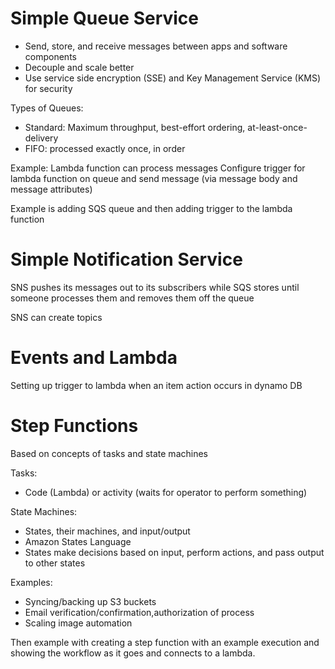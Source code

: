 
# Simple Queue Service
- Send, store, and receive messages between apps and software components
- Decouple and scale better
- Use service side encryption (SSE) and Key Management Service (KMS) for security 

Types of Queues:
- Standard: Maximum throughput, best-effort ordering, at-least-once-delivery
- FIFO: processed exactly once, in order

Example: Lambda function can process messages
Configure trigger for lambda function on queue and send message (via message body and message attributes)

Example is adding SQS queue and then adding trigger to the lambda function

# Simple Notification Service
SNS pushes its messages out to its subscribers while SQS stores until someone processes them and removes them off the queue 

SNS can create topics

# Events and Lambda
Setting up trigger to lambda when an item action occurs in dynamo DB

# Step Functions 
Based on concepts of tasks and state machines

Tasks:
- Code (Lambda) or activity (waits for operator to perform something)

State Machines:
- States, their machines, and input/output
- Amazon States Language
- States make decisions based on input, perform actions, and pass output to other states

Examples:
- Syncing/backing up S3 buckets
- Email verification/confirmation,authorization of process
- Scaling image automation

Then example with creating a step function with an example execution and showing the workflow as it goes and connects to a lambda.

